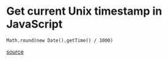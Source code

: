 # Get current Unix timestamp in JavaScript

	Math.round(new Date().getTime() / 1000)

[source](https://stackoverflow.com/questions/11893083/convert-normal-date-to-unix-timestamp/11893157#11893157)